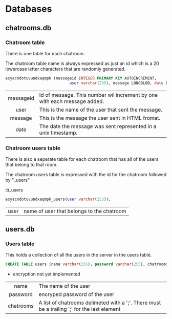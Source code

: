 # Databases

## chatrooms.db


### Chatroom table
There is one table for each chatroom. 

The chatroom table name is always expressed as just an id which is a 20 
lowercase letter characters that are randomly generated.


```sql
ecyacndotuvundxaqmpk (messageid INTEGER PRIMARY KEY AUTOINCREMENT, 
							user varchar(255), message LONGBLOB, date BIGINT);
```
|           |                                                                            |
|:---------:|----------------------------------------------------------------------------|
| messageid | Id of message.  This number wil increment by one  with each message added. |
|   user    | This is the name of the user that sent the message.                        |
|  message  | This is the message the user sent in HTML fromat.                          |
|   date    | The date the message was sent represented in a unix timestamp.             |

### Chatroom users table

There is also a seperate table for each chatroom that has all of the users that
belong to that room.

The chatroom users table is expressed with the id for the chatroom followed by 
"_users"

*id*_users

```sql
ecyacndotuvundxaqmpk_users(user varchar(255));
```
|       |                                           |
| :---: | ----------------------------------------- |
| user  | name of user that belongs to the chatroom |


## users.db

### Users table
This holds a collection of all the users in the server in the users table.

```sql
CREATE TABLE users (name varchar(255), password varchar(255), chatrooms varchar(255));
```
- encryption not yet implemented

|           |                                                                                              |
|:---------:|----------------------------------------------------------------------------------------------|
|   name    | The name of the user                                                                         |
| password  | encryped password of the user                                                                |
| chatrooms | A list of chatrooms delimeted with a ';'. There must be a trailing ';'  for the last element |


